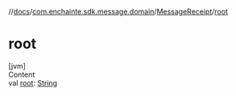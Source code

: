//[docs](../../index.md)/[com.enchainte.sdk.message.domain](../index.md)/[MessageReceipt](index.md)/[root](root.md)



# root  
[jvm]  
Content  
val [root](root.md): [String](https://kotlinlang.org/api/latest/jvm/stdlib/kotlin/-string/index.html)  



